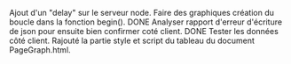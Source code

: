 Ajout d'un "delay" sur le serveur node.
Faire des graphiques création du boucle dans la fonction begin(). DONE
Analyser rapport d'erreur d'écriture de json pour ensuite bien confirmer coté client. DONE
Tester les données côté client.
Rajouté la partie style et script du tableau du document PageGraph.html.
